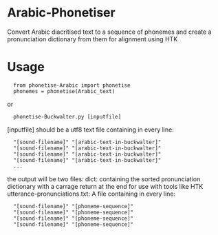 # Arabic-Phonetiser
Convert Arabic diacritised text to a sequence of phonemes and create a pronunciation dictionary from them for alignment using HTK

# Usage
      from phonetise-Arabic import phonetise
      phonemes = phonetise(Arabic_text)
      
or
      
      phonetise-Buckwalter.py [inputfile]

[inputfile] should be a utf8 text file containing in every line:

      "[sound-filename]" "[arabic-text-in-buckwalter]"
      "[sound-filename]" "[arabic-text-in-buckwalter]"
      "[sound-filename]" "[arabic-text-in-buckwalter]"
      "[sound-filename]" "[arabic-text-in-buckwalter]"
      ...
the output will be two files:
dict: containing the sorted pronunciation dictionary with a carrage return at the end for use with tools like HTK
utterance-pronunciations.txt: A file containing in every line:

      "[sound-filename]" "[phoneme-sequence]"
      "[sound-filename]" "[phoneme-sequence]"
      "[sound-filename]" "[phoneme-sequence]"
      "[sound-filename]" "[phoneme-sequence]"
